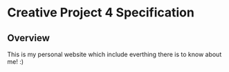 # Creative Project 4 Specification
## Overview
This is my personal website which include everthing there is to know about me! :)

